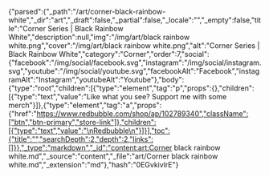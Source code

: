 {"parsed":{"_path":"/art/corner-black-rainbow-white","_dir":"art","_draft":false,"_partial":false,"_locale":"","_empty":false,"title":"Corner Series | Black Rainbow White","description":null,"img":"/img/art/black rainbow white.png","cover":"/img/art/black rainbow white.png","alt":"Corner Series | Black Rainbow White","category":"Corner","order":7,"social":{"facebook":"/img/social/facebook.svg","instagram":"/img/social/instagram.svg","youtube":"/img/social/youtube.svg","facebookAlt":"Facebook","instagramAlt":"Instagram","youtubeAlt":"Youtube"},"body":{"type":"root","children":[{"type":"element","tag":"p","props":{},"children":[{"type":"text","value":"Like what you see? Support me with some merch"}]},{"type":"element","tag":"a","props":{"href":"https://www.redbubble.com/shop/ap/102789340","className":["btn","btn-primary","store-link"]},"children":[{"type":"text","value":"\nRedbubble\n"}]}],"toc":{"title":"","searchDepth":2,"depth":2,"links":[]}},"_type":"markdown","_id":"content:art:Corner black rainbow white.md","_source":"content","_file":"art/Corner black rainbow white.md","_extension":"md"},"hash":"0EGvkivlrE"}